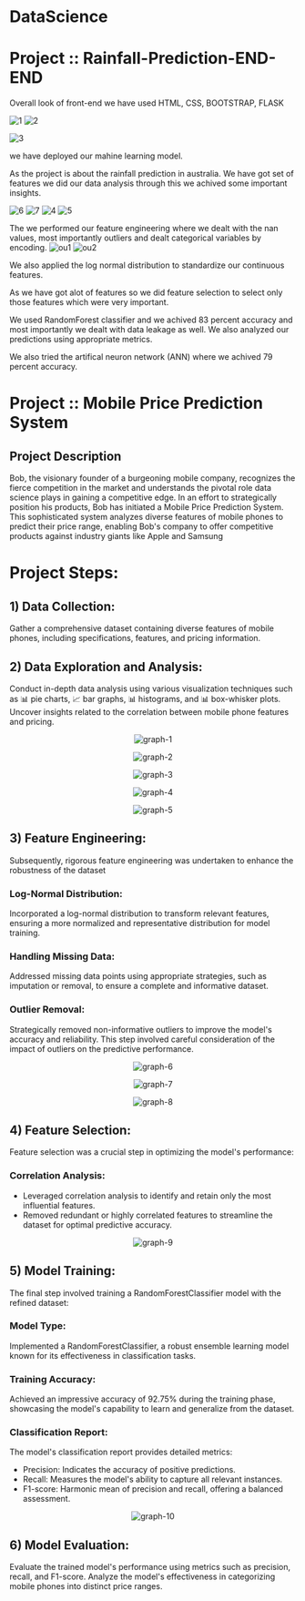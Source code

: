 # DataScience
# Project :: Rainfall-Prediction-END-END

Overall look of front-end
we have used HTML, CSS, BOOTSTRAP, FLASK

![1](https://user-images.githubusercontent.com/77119829/136656390-c5717bbc-0472-4b94-98ce-1cff353e9424.PNG)
![2](https://user-images.githubusercontent.com/77119829/136656397-b4b7d58c-9339-4474-a3c5-48857825afd9.PNG)

![3](https://user-images.githubusercontent.com/77119829/136656323-e71577be-c354-4fad-ad93-93760b7a53e0.PNG)

we have deployed our mahine learning model.

As the project is about the rainfall prediction in australia. We have got set of features we did our data analysis through this we achived some important insights.

![6](https://user-images.githubusercontent.com/77119829/136656940-c3b16e86-85dc-4812-a280-933b8719516e.PNG)
![7](https://user-images.githubusercontent.com/77119829/136656941-18ac6f1d-4c34-4ed1-9d85-000905a23d5f.PNG)
![4](https://user-images.githubusercontent.com/77119829/136656942-f285cd43-9e9f-455a-869a-29338e521c37.PNG)
![5](https://user-images.githubusercontent.com/77119829/136656944-3c9178de-c238-4570-8997-fa3ac3647700.PNG)


The we performed our feature engineering where we dealt with the nan values, most importantly outliers and dealt categorical variables by encoding. 
![ou1](https://user-images.githubusercontent.com/77119829/136656948-730cd6d9-4252-4f91-80bb-1f9ea298c1d2.PNG)
![ou2](https://user-images.githubusercontent.com/77119829/136656950-6f4746ed-7a06-47c9-bb30-96118a68650b.PNG)


We also applied the log normal distribution to standardize our continuous features.

As we have got alot of features so we did feature selection to select only those features which were very important.

We used RandomForest classifier and we achived 83 percent accuracy and most importantly we dealt with data leakage as well.
We also analyzed our predictions using appropriate metrics.

We also tried the artifical neuron network (ANN) where we achived 79 percent accuracy.

# Project :: Mobile Price Prediction System
## Project Description
Bob, the visionary founder of a burgeoning mobile company, recognizes the fierce competition in the market and understands the pivotal role data science plays in gaining a competitive edge. In an effort to strategically position his products, Bob has initiated a Mobile Price Prediction System. This sophisticated system analyzes diverse features of mobile phones to predict their price range, enabling Bob's company to offer competitive products against industry giants like Apple and Samsung
# Project Steps:
## 1) Data Collection:
Gather a comprehensive dataset containing diverse features of mobile phones, including specifications, features, and pricing information.

## 2) Data Exploration and Analysis:
Conduct in-depth data analysis using various visualization techniques such as 📊 pie charts, 📈 bar graphs, 📊 histograms, and 📊 box-whisker plots.
Uncover insights related to the correlation between mobile phone features and pricing.

<p align="center">
  <img src="Mobile Price Prediction Images/graph-1.png" alt="graph-1">
</p>
<p align="center">
  <img src="Mobile Price Prediction Images/graph-2.png" alt="graph-2">
</p>
<p align="center">
  <img src="Mobile Price Prediction Images/graph-3.png" alt="graph-3">
</p>
<p align="center">
  <img src="Mobile Price Prediction Images/graph-4.png" alt="graph-4">
</p>
<p align="center">
  <img src="Mobile Price Prediction Images/graph-5.png" alt="graph-5">
</p>


## 3) Feature Engineering:
Subsequently, rigorous feature engineering was undertaken to enhance the robustness of the dataset
### Log-Normal Distribution:
Incorporated a log-normal distribution to transform relevant features, ensuring a more normalized and representative distribution for model training.
### Handling Missing Data:
Addressed missing data points using appropriate strategies, such as imputation or removal, to ensure a complete and informative dataset.
### Outlier Removal:
Strategically removed non-informative outliers to improve the model's accuracy and reliability. This step involved careful consideration of the impact of outliers on the predictive performance.

<p align="center">
  <img src="Mobile Price Prediction Images/graph-6.png" alt="graph-6">
</p>
<p align="center">
  <img src="Mobile Price Prediction Images/graph-7.png" alt="graph-7">
</p>
<p align="center">
  <img src="Mobile Price Prediction Images/graph-8.png" alt="graph-8">
</p>

## 4) Feature Selection:
Feature selection was a crucial step in optimizing the model's performance:
### Correlation Analysis:
- Leveraged correlation analysis to identify and retain only the most influential features.
- Removed redundant or highly correlated features to streamline the dataset for optimal predictive accuracy.
<p align="center">
  <img src="Mobile Price Prediction Images/graph-9.png" alt="graph-9">
</p>
  

## 5) Model Training:
The final step involved training a RandomForestClassifier model with the refined dataset:
### Model Type:
Implemented a RandomForestClassifier, a robust ensemble learning model known for its effectiveness in classification tasks.
### Training Accuracy:
Achieved an impressive accuracy of 92.75% during the training phase, showcasing the model's capability to learn and generalize from the dataset.
### Classification Report:
The model's classification report provides detailed metrics:
- Precision: Indicates the accuracy of positive predictions.
- Recall: Measures the model's ability to capture all relevant instances.
- F1-score: Harmonic mean of precision and recall, offering a balanced assessment.

<p align="center">
  <img src="Mobile Price Prediction Images/graph-10.png" alt="graph-10">
</p> 

## 6) Model Evaluation:
Evaluate the trained model's performance using metrics such as precision, recall, and F1-score.
Analyze the model's effectiveness in categorizing mobile phones into distinct price ranges.

 
